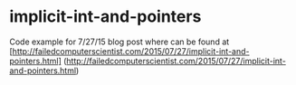# implicit-int-and-pointers

Code example for 7/27/15 blog post where can be found at
[http://failedcomputerscientist.com/2015/07/27/implicit-int-and-pointers.html]
(http://failedcomputerscientist.com/2015/07/27/implicit-int-and-pointers.html)
